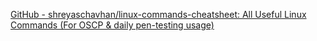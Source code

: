 
[GitHub - shreyaschavhan/linux-commands-cheatsheet: All Useful Linux Commands (For OSCP & daily pen-testing usage)](https://github.com/shreyaschavhan/linux-commands-cheatsheet)
